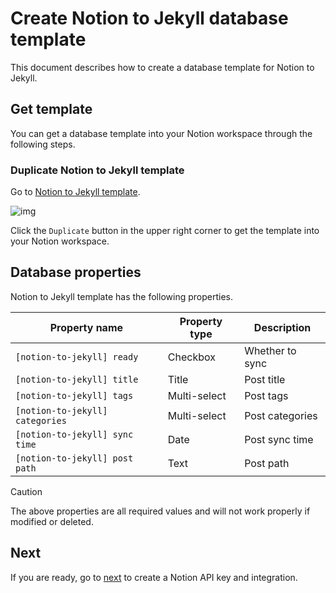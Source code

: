 # Create Notion to Jekyll database template

This document describes how to create a database template for Notion to Jekyll.

## Get template

You can get a database template into your Notion workspace through the following steps.

### Duplicate Notion to Jekyll template

Go
to [Notion to Jekyll template](https://dorian-nasturtium-042.notion.site/79f7226185a74e49a974c475f47fae97?v=de1dc4c1af8e4200918889b7e2d98ad5).

![img](https://github.com/whatasame/notion-to-jekyll/assets/97666463/bed883bd-9207-42af-b43e-50e153012ef2)

Click the `Duplicate` button in the upper right corner to get the template into your Notion workspace.

## Database properties

Notion to Jekyll template has the following properties.

| Property name                   | Property type | Description     |
|---------------------------------|---------------|-----------------|
| `[notion-to-jekyll] ready`      | Checkbox      | Whether to sync | 
| `[notion-to-jekyll] title`      | Title         | Post title      |
| `[notion-to-jekyll] tags`       | Multi-select  | Post tags       |
| `[notion-to-jekyll] categories` | Multi-select  | Post categories |
| `[notion-to-jekyll] sync time`  | Date          | Post sync time  |
| `[notion-to-jekyll] post path`  | Text          | Post path       |

> [!CAUTION]
>
> The above properties are all required values and will not work properly if modified or deleted.

## Next

If you are ready, go to [next](./notion-api-key-integration.md) to create a Notion API key and integration.
